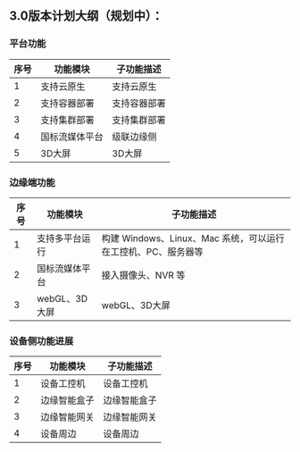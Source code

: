 

##  3.0版本计划大纲（规划中）：

### 平台功能

| 序号 | 功能模块       | 子功能描述                                                   |
|------|----------------|--------------------------------------------------------------|
| 1    | 支持云原生     | 支持云原生                                                   |
| 2    | 支持容器部署   | 支持容器部署                                                 |
| 3    | 支持集群部署   | 支持集群部署                                                 |
| 4    | 国标流媒体平台 | 级联边缘侧                                                   |
| 5    | 3D大屏         | 3D大屏                                                       |

### 边缘端功能

| 序号 | 功能模块           | 子功能描述                                                    |
|------|--------------------|---------------------------------------------------------------|
| 1    | 支持多平台运行     | 构建 Windows、Linux、Mac 系统，可以运行在工控机、PC、服务器等 |
| 2    | 国标流媒体平台     | 接入摄像头、NVR 等                                            |
| 3    | webGL、3D大屏     | webGL、3D大屏                                                |

### 设备侧功能进展

| 序号 | 功能模块     | 子功能描述                                         |
|------|--------------|----------------------------------------------------|
| 1    | 设备工控机 | 设备工控机                                     |
| 2    | 边缘智能盒子 | 边缘智能盒子                                       |
| 3    | 边缘智能网关 | 边缘智能网关                                       |
| 4    | 设备周边     | 设备周边                                           |
